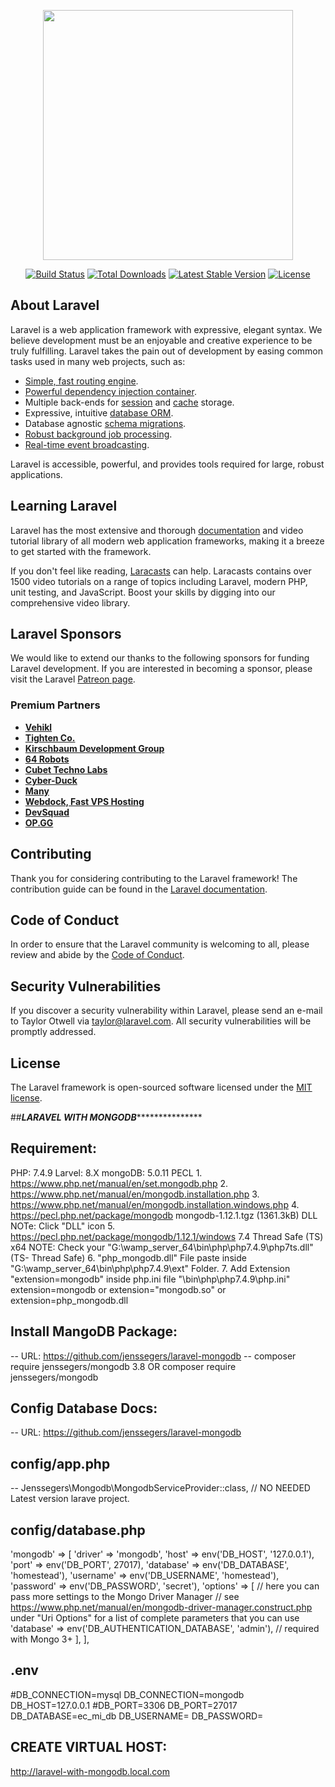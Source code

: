 <p align="center"><a href="https://laravel.com" target="_blank"><img src="https://raw.githubusercontent.com/laravel/art/master/logo-lockup/5%20SVG/2%20CMYK/1%20Full%20Color/laravel-logolockup-cmyk-red.svg" width="400"></a></p>

<p align="center">
<a href="https://travis-ci.org/laravel/framework"><img src="https://travis-ci.org/laravel/framework.svg" alt="Build Status"></a>
<a href="https://packagist.org/packages/laravel/framework"><img src="https://poser.pugx.org/laravel/framework/d/total.svg" alt="Total Downloads"></a>
<a href="https://packagist.org/packages/laravel/framework"><img src="https://poser.pugx.org/laravel/framework/v/stable.svg" alt="Latest Stable Version"></a>
<a href="https://packagist.org/packages/laravel/framework"><img src="https://poser.pugx.org/laravel/framework/license.svg" alt="License"></a>
</p>

## About Laravel

Laravel is a web application framework with expressive, elegant syntax. We believe development must be an enjoyable and creative experience to be truly fulfilling. Laravel takes the pain out of development by easing common tasks used in many web projects, such as:

- [Simple, fast routing engine](https://laravel.com/docs/routing).
- [Powerful dependency injection container](https://laravel.com/docs/container).
- Multiple back-ends for [session](https://laravel.com/docs/session) and [cache](https://laravel.com/docs/cache) storage.
- Expressive, intuitive [database ORM](https://laravel.com/docs/eloquent).
- Database agnostic [schema migrations](https://laravel.com/docs/migrations).
- [Robust background job processing](https://laravel.com/docs/queues).
- [Real-time event broadcasting](https://laravel.com/docs/broadcasting).

Laravel is accessible, powerful, and provides tools required for large, robust applications.

## Learning Laravel

Laravel has the most extensive and thorough [documentation](https://laravel.com/docs) and video tutorial library of all modern web application frameworks, making it a breeze to get started with the framework.

If you don't feel like reading, [Laracasts](https://laracasts.com) can help. Laracasts contains over 1500 video tutorials on a range of topics including Laravel, modern PHP, unit testing, and JavaScript. Boost your skills by digging into our comprehensive video library.

## Laravel Sponsors

We would like to extend our thanks to the following sponsors for funding Laravel development. If you are interested in becoming a sponsor, please visit the Laravel [Patreon page](https://patreon.com/taylorotwell).

### Premium Partners

- **[Vehikl](https://vehikl.com/)**
- **[Tighten Co.](https://tighten.co)**
- **[Kirschbaum Development Group](https://kirschbaumdevelopment.com)**
- **[64 Robots](https://64robots.com)**
- **[Cubet Techno Labs](https://cubettech.com)**
- **[Cyber-Duck](https://cyber-duck.co.uk)**
- **[Many](https://www.many.co.uk)**
- **[Webdock, Fast VPS Hosting](https://www.webdock.io/en)**
- **[DevSquad](https://devsquad.com)**
- **[OP.GG](https://op.gg)**

## Contributing

Thank you for considering contributing to the Laravel framework! The contribution guide can be found in the [Laravel documentation](https://laravel.com/docs/contributions).

## Code of Conduct

In order to ensure that the Laravel community is welcoming to all, please review and abide by the [Code of Conduct](https://laravel.com/docs/contributions#code-of-conduct).

## Security Vulnerabilities

If you discover a security vulnerability within Laravel, please send an e-mail to Taylor Otwell via [taylor@laravel.com](mailto:taylor@laravel.com). All security vulnerabilities will be promptly addressed.

## License

The Laravel framework is open-sourced software licensed under the [MIT license](https://opensource.org/licenses/MIT).

##*****************LARAVEL WITH MONGODB********************************

## Requirement:
PHP: 7.4.9
Larvel: 8.X
mongoDB: 5.0.11
PECL
	1. https://www.php.net/manual/en/set.mongodb.php
	2. https://www.php.net/manual/en/mongodb.installation.php
	3. https://www.php.net/manual/en/mongodb.installation.windows.php
	4. https://pecl.php.net/package/mongodb
		mongodb-1.12.1.tgz (1361.3kB)  DLL
		NOTe: Click "DLL" icon 
	5. https://pecl.php.net/package/mongodb/1.12.1/windows
		7.4 Thread Safe (TS) x64 
		NOTE: Check your "G:\wamp_server_64\bin\php\php7.4.9\php7ts.dll" (TS- Thread Safe)
	6. "php_mongodb.dll" File paste inside "G:\wamp_server_64\bin\php\php7.4.9\ext" Folder.
	7. Add Extension "extension=mongodb" inside php.ini file "\bin\php\php7.4.9\php.ini"
		extension=mongodb
		or
		extension="mongodb.so"
		or
		extension=php_mongodb.dll
## Install MangoDB Package:
-- URL: https://github.com/jenssegers/laravel-mongodb
-- composer require jenssegers/mongodb 3.8 OR composer require jenssegers/mongodb
## Config Database Docs:
-- URL: https://github.com/jenssegers/laravel-mongodb
## config/app.php
-- Jenssegers\Mongodb\MongodbServiceProvider::class, // NO NEEDED Latest version larave project.
## config/database.php
'mongodb' => [
	'driver' => 'mongodb',
	'host' => env('DB_HOST', '127.0.0.1'),
	'port' => env('DB_PORT', 27017),
	'database' => env('DB_DATABASE', 'homestead'),
	'username' => env('DB_USERNAME', 'homestead'),
	'password' => env('DB_PASSWORD', 'secret'),
	'options' => [
		// here you can pass more settings to the Mongo Driver Manager
		// see https://www.php.net/manual/en/mongodb-driver-manager.construct.php under "Uri Options" for a list of complete parameters that you can use
		'database' => env('DB_AUTHENTICATION_DATABASE', 'admin'), // required with Mongo 3+
	],
],
## .env
#DB_CONNECTION=mysql
DB_CONNECTION=mongodb
DB_HOST=127.0.0.1
#DB_PORT=3306
DB_PORT=27017
DB_DATABASE=ec_mi_db
DB_USERNAME=
DB_PASSWORD=

## CREATE VIRTUAL HOST:
http://laravel-with-mongodb.local.com